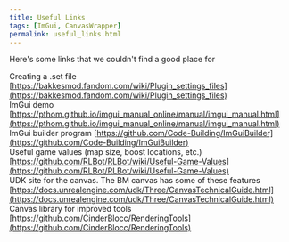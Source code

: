```yaml
---
title: Useful Links
tags: [ImGui, CanvasWrapper]
permalink: useful_links.html
---
```


Here's some links that we couldn't find a good place for

Creating a .set file [https://bakkesmod.fandom.com/wiki/Plugin_settings_files](https://bakkesmod.fandom.com/wiki/Plugin_settings_files)  
ImGui demo [https://pthom.github.io/imgui_manual_online/manual/imgui_manual.html](https://pthom.github.io/imgui_manual_online/manual/imgui_manual.html)  
ImGui builder program [https://github.com/Code-Building/ImGuiBuilder](https://github.com/Code-Building/ImGuiBuilder)  
Useful game values (map size, boost locations, etc.) [https://github.com/RLBot/RLBot/wiki/Useful-Game-Values](https://github.com/RLBot/RLBot/wiki/Useful-Game-Values)  
UDK site for the canvas. The BM canvas has some of these features [https://docs.unrealengine.com/udk/Three/CanvasTechnicalGuide.html](https://docs.unrealengine.com/udk/Three/CanvasTechnicalGuide.html)  
Canvas library for improved tools [https://github.com/CinderBlocc/RenderingTools](https://github.com/CinderBlocc/RenderingTools)